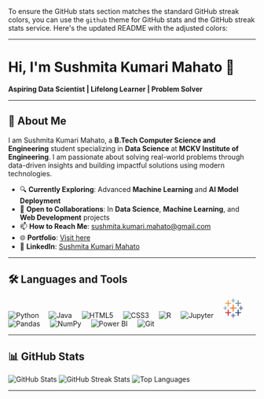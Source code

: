 To ensure the GitHub stats section matches the standard GitHub streak colors, you can use the `github` theme for GitHub stats and the GitHub streak stats service. Here's the updated README with the adjusted colors:

---

# Hi, I'm Sushmita Kumari Mahato 👋

**Aspiring Data Scientist | Lifelong Learner | Problem Solver**

---

## 🌟 About Me

I am Sushmita Kumari Mahato, a **B.Tech Computer Science and Engineering** student specializing in **Data Science** at **MCKV Institute of Engineering**.
I am passionate about solving real-world problems through data-driven insights and building impactful solutions using modern technologies.

* 🔍 **Currently Exploring**: Advanced **Machine Learning** and **AI Model Deployment**
* 🤝 **Open to Collaborations**: In **Data Science**, **Machine Learning**, and **Web Development** projects
* 📫 **How to Reach Me**: [sushmita.kumari.mahato@gmail.com](mailto:sushmita.kumari.mahato@gmail.com)
* 🌐 **Portfolio**: [Visit here](#)
* 🔗 **LinkedIn**: [Sushmita Kumari Mahato](https://www.linkedin.com/in/sushmita-kumari-mahato-95589b252/)

---

## 🛠️ Languages and Tools

<div align="left">
  <!-- Languages -->
  <img src="https://cdn.jsdelivr.net/gh/devicons/devicon/icons/python/python-original.svg" height="40" alt="Python" />
  <img width="12" />
  <img src="https://cdn.jsdelivr.net/gh/devicons/devicon/icons/java/java-original.svg" height="40" alt="Java" />
  <img width="12" />
  <img src="https://cdn.jsdelivr.net/gh/devicons/devicon/icons/html5/html5-original.svg" height="40" alt="HTML5" />
  <img width="12" />
  <img src="https://cdn.jsdelivr.net/gh/devicons/devicon/icons/css3/css3-original.svg" height="40" alt="CSS3" />
  <img width="12" />
  <img src="https://skillicons.dev/icons?i=r" height="40" alt="R" />
  <img width="12" />
  <!-- Tools -->
  <img src="https://cdn.jsdelivr.net/gh/devicons/devicon/icons/jupyter/jupyter-original.svg" height="40" alt="Jupyter" />
  <img width="12" />
  <img src="https://github.com/Sushmita2k04/SalesAnalysis_Tableau/blob/main/tableau-icon-svgrepo-com.svg" height="40" alt="tableau" />
  <img width="12" />
  <img src="https://cdn.jsdelivr.net/gh/devicons/devicon/icons/pandas/pandas-original.svg" height="40" alt="Pandas" />
  <img width="12" />
  <img src="https://cdn.jsdelivr.net/gh/devicons/devicon/icons/numpy/numpy-original.svg" height="40" alt="NumPy" />
  <img width="12" />
  <img src="https://cdn.jsdelivr.net/gh/devicons/devicon/icons/powerbi/powerbi-original.svg" height="40" alt="Power BI" />
  <img width="12" />
  <img src="https://cdn.jsdelivr.net/gh/devicons/devicon/icons/git/git-original.svg" height="40" alt="Git" />
</div>  

---

## 📊 GitHub Stats

<div align="left">
  <img src="https://github-readme-stats.vercel.app/api?username=Sushmita2k04&show_icons=true&theme=github" height="150" alt="GitHub Stats" />
  <img src="https://github-readme-streak-stats.herokuapp.com?user=Sushmita2k04&theme=github&date_format=M%20j%5B%2C%20Y%5D" height="150" alt="GitHub Streak Stats" />
  <img src="https://github-readme-stats.vercel.app/api/top-langs/?username=Sushmita2k04&layout=compact&theme=github" height="150" alt="Top Languages" />
</div>  

---

